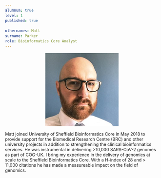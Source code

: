 ```yaml
---
alumnum: true
level: 1
published: true

othernames: Matt
surname: Parker
role: Bioinformatics Core Analyst 
---
```


<div style="text-align:center"><img src="/assets/images/people/matt.jpg"></div>

Matt joined University of Sheffield Bioinformatics Core in May 2018 to provide support for the Biomedical Research Centre (BRC) 
and other university projects in addition to strengthening the clinical bioinformatics services. He was instrumental in delivering 
\>10,000 SARS-CoV-2 genomes as part of COG-UK. I bring my experience in the delivery of genomics at scale to the Sheffield
Bioinformatics Core. With a H-index of 28 and > 11,000 citations he has made a measureable impact on the field of genomics.


